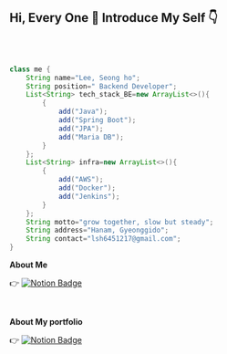 <H2> Hi, Every One 🤗 Introduce My Self 👇 </H2>
<br>

```java

class me {
	String name="Lee, Seong ho";
	String position=" Backend Developer";
	List<String> tech_stack_BE=new ArrayList<>(){
		{
			add("Java");
			add("Spring Boot");
			add("JPA");
			add("Maria DB");
		}
	};
	List<String> infra=new ArrayList<>(){
		{
			add("AWS");
			add("Docker");
			add("Jenkins");
		}
	};
	String motto="grow together, slow but steady";
	String address="Hanam, Gyeonggido";
	String contact="lsh6451217@gmail.com";
}

```

<strong align="center"> About Me</strong> 
<br>
<div>

👉 [![Notion Badge](https://img.shields.io/badge/-Notion-616161?style-square&logo=notion&logoColor=white&link=https://substantial-offer-24f.notion.site/1b8ee2c9fe234ce0a04b031d41802cbd)](https://substantial-offer-24f.notion.site/1b8ee2c9fe234ce0a04b031d41802cbd)
</div>
<br>

<strong align="center"> About My portfolio</strong> 
<br>
<div> 

👉    [![Notion Badge](https://img.shields.io/badge/-Notion-616161?style-square&logo=notion&logoColor=white&link=https://substantial-offer-24f.notion.site/4739abfcce0d4413950eca4844be4758?v=1dda523c50694c47b960e0cf02c38269)](https://substantial-offer-24f.notion.site/4739abfcce0d4413950eca4844be4758?v=1dda523c50694c47b960e0cf02c38269)
</div>
